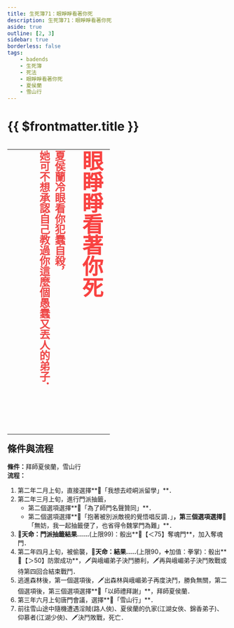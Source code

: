 ```yaml
---
title: 生死簿71：眼睜睜看著你死
description: 生死簿71：眼睜睜看著你死
aside: true
outline: [2, 3]
sidebar: true
borderless: false
tags:
    - badends
    - 生死簿
    - 死法
    - 眼睜睜看著你死
    - 夏侯蘭
    - 雪山行
---
```


# {{ $frontmatter.title }}

<table align=left vertical-align=top>
    <tr>
        <td style="height:650px; vertical-align: top;">
          <span style="writing-mode: tb-rl; webkit-writing-mode: vertical-rl; writing-mode: vertical-rl;">
            <font size="7" color="#f94241"><strong>眼睜睜看著你死</strong></font>
            <br>
            <br>
            <font size="5" color="#ef4747">
            <strong>
            夏侯蘭冷眼看你犯蠢自殺，<br>
            她可不想承認自己教過你這麼個愚蠢又丟人的弟子．<br>
            <br>
            <br>
            </strong>
            </font>
          </span>
        </td>
    </tr>
</table>

## 條件與流程

<b>條件：</b>拜師<Girl5Icon>夏侯蘭</Girl5Icon>，雪山行<br>
<b>流程：</b><br>
1. 第二年二月上旬，直接選擇**📜「我想去崆峒派留學」**．
2. 第二年三月上旬，進行門派抽籤，
   + 第二個選項選擇**📖「為了師門名聲贊同」**．
   + 第二個選項選擇**📖「抱著被別派敵視的覺悟唱反調．」**，第三個選項選擇**📖「無妨，我一起抽籤便了，也省得令魏掌門為難」**．
3. **🎲天命：門派抽籤結果......**(上限99)：骰出**🧾【＜75】奪魂門**，加入奪魂門．
4. 第二年四月上旬，被偷襲，**🎲天命：結果.....**(上限90，➕加值：拳掌)：骰出**🧾【＞50】防禦成功**，🗡️與峨嵋弟子決鬥勝利，🗡️再與峨嵋弟子決鬥敗戰或待第四回合結束戰鬥．
5. 逃進森林後，第一個選項後，🗡️出森林與峨嵋弟子再度決鬥，勝負無關，第二個選項後，第三個選項選擇**📖「以師禮拜謝」**，拜師<Girl5Icon>夏侯蘭</Girl5Icon>．
6. 第三年六月上旬唐門會議，選擇**📜「雪山行」**．
7. 前往雪山途中隨機遭遇淫賊(路人俠)、<Girl5Icon>夏侯蘭</Girl5Icon>的仇家(江湖女俠、錦香弟子)、仰慕者(江湖少俠)、🗡️決鬥敗戰，死亡．
